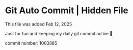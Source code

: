 # Git Auto Commit | Hidden File

This file was added Feb 12, 2025

Just for fun and keeping my daily git commit active 🤪

commit number: 1003885
